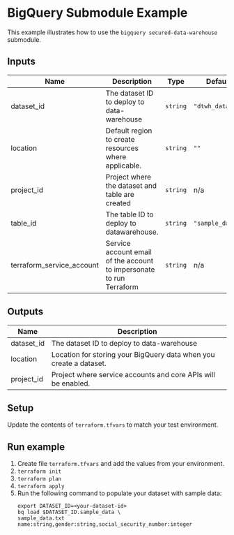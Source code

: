 # BigQuery Submodule Example

This example illustrates how to use the `bigquery secured-data-warehouse` submodule.

<!-- BEGINNING OF PRE-COMMIT-TERRAFORM DOCS HOOK -->
## Inputs

| Name | Description | Type | Default | Required |
|------|-------------|------|---------|:--------:|
| dataset\_id | The dataset ID to deploy to data-warehouse | `string` | `"dtwh_dataset"` | no |
| location | Default region to create resources where applicable. | `string` | `""` | no |
| project\_id | Project where the dataset and table are created | `string` | n/a | yes |
| table\_id | The table ID to deploy to datawarehouse. | `string` | `"sample_data"` | no |
| terraform\_service\_account | Service account email of the account to impersonate to run Terraform | `string` | n/a | yes |

## Outputs

| Name | Description |
|------|-------------|
| dataset\_id | The dataset ID to deploy to data-warehouse |
| location | Location for storing your BigQuery data when you create a dataset. |
| project\_id | Project where service accounts and core APIs will be enabled. |

<!-- END OF PRE-COMMIT-TERRAFORM DOCS HOOK -->

## Setup
Update the contents of `terraform.tfvars` to match your test environment.

## Run example
1. Create file `terraform.tfvars` and add the values from your environment.
1. `terraform init`
1. `terraform plan`
1. `terraform apply`
1. Run the following command to populate your dataset with sample data:
   ```
   export DATASET_ID=<your-dataset-id>
   bq load $DATASET_ID.sample_data \
   sample_data.txt name:string,gender:string,social_security_number:integer
   ```
